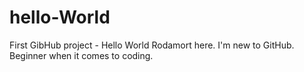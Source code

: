 # hello-World
First GibHub project - Hello World
Rodamort here. I'm new to GitHub. Beginner when it comes to coding. 
